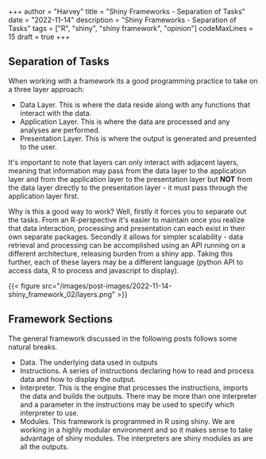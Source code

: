+++
author = "Harvey"
title = "Shiny Frameworks - Separation of Tasks"
date = "2022-11-14"
description = "Shiny Frameworks - Separation of Tasks"
tags = ["R", "shiny", "shiny framework", "opinion"]
codeMaxLines = 15
draft = true
+++

## Separation of Tasks

When working with a framework its a good programming practice to take on a three layer approach:

- Data Layer.  This is where the data reside along with any functions that interact with the data.
- Application Layer.  This is where the data are processed and any analyses are performed.
- Presentation Layer.  This is where the output is generated and presented to the user.

It's important to note that layers can only interact with adjacent layers, meaning that information may pass from the data layer to the application layer and from the application layer to the presentation layer but **NOT** from the data layer directly to the presentation layer - it must pass through the application layer first.

Why is this a good way to work?  Well, firstly it forces you to separate out the tasks.  From an R-perspective it's easier to maintain once you realize that data interaction, processing and presentation can each exist in their own separate packages.  Secondly it allows for simpler scalability - data retrieval and processing can be accomplished using an API running on a different architecture, releasing burden from a shiny app.  Taking this further, each of these layers may be a different language (python API to access data, R to process and javascript to display).

{{< figure src="/images/post-images/2022-11-14-shiny_framework_02/layers.png" >}}

## Framework Sections

The general framework discussed in the following posts follows some natural breaks.

- Data.  The underlying data used in outputs
- Instructions.  A series of instructions declaring how to read and process data and how to display the output.
- Interpreter.  This is the engine that processes the instructions, imports the data and builds the outputs.  There may be more than one interpreter and a parameter in the instructions may be used to specify which interpreter to use.
- Modules.  This framework is programmed in R using shiny.  We are working in a highly modular environment and so it makes sense to take advantage of shiny modules.  The interpreters are shiny modules as are all the outputs. 

